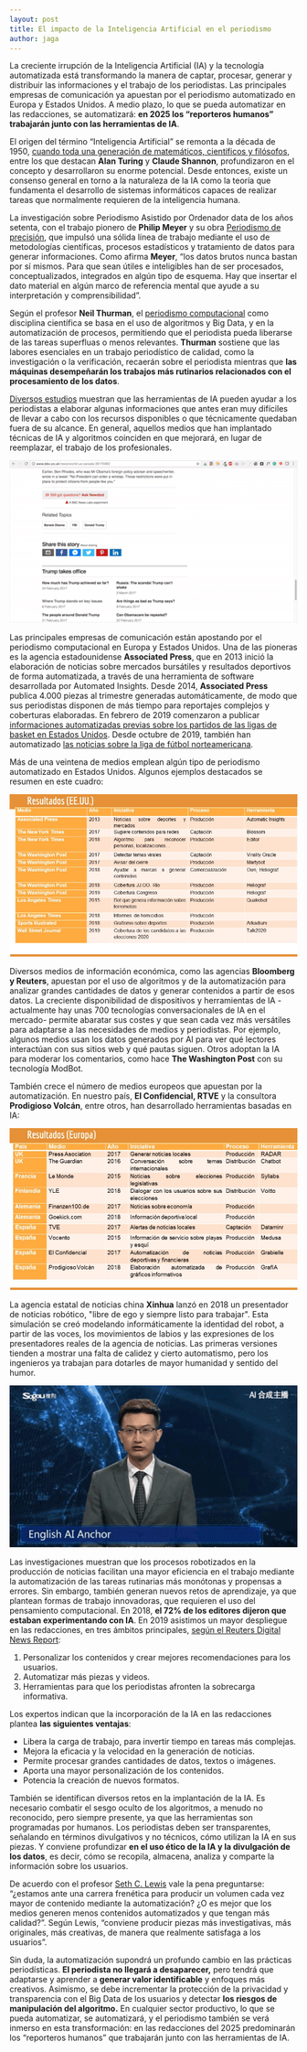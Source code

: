 ```yaml
---
layout: post
title: El impacto de la Inteligencia Artificial en el periodismo
author: jaga
---
```

La creciente irrupción de la Inteligencia Artificial (IA) y la tecnología automatizada está transformando la manera de captar, procesar, generar y distribuir las informaciones y el trabajo de los periodistas. Las principales empresas de comunicación ya apuestan por el periodismo automatizado en Europa y Estados Unidos. A medio plazo, lo que se pueda automatizar en las redacciones, se automatizará: **en 2025 los “reporteros humanos” trabajarán junto con las herramientas de IA**.

El origen del término “Inteligencia Artificial” se remonta a la década de 1950, [cuando toda una generación de matemáticos, científicos y filósofos](http://sitn.hms.harvard.edu/flash/2017/history-artificial-intelligence/), entre los que destacan **Alan Turing** y **Claude Shannon**, profundizaron en el concepto y desarrollaron su enorme potencial. Desde entonces, existe un consenso general en torno a la naturaleza de la IA como la teoría que fundamenta el desarrollo de sistemas informáticos capaces de realizar tareas que normalmente requieren de la inteligencia humana.

La investigación sobre Periodismo Asistido por Ordenador data de los años setenta, con el trabajo pionero de **Philip Meyer** y su obra [Periodismo de precisión](https://www.amazon.es/Precision-Journalism-4th-Reporters-Introduction/dp/0742510883), que impulsó una sólida línea de trabajo mediante el uso de metodologías científicas, procesos estadísticos y tratamiento de datos para generar informaciones. Como afirma **Meyer**, “los datos brutos nunca bastan por sí mismos. Para que sean útiles e inteligibles han de ser procesados, conceptualizados, integrados en algún tipo de esquema. Hay que insertar el dato material en algún marco de referencia mental que ayude a su interpretación y comprensibilidad”.

Según el profesor **Neil Thurman**, el [periodismo computacional](https://www.taylorfrancis.com/books/e/9781315167497) como disciplina científica se basa en el uso de algoritmos y Big Data, y en la automatización de procesos, permitiendo que el periodista pueda liberarse de las tareas superfluas o menos relevantes. **Thurman** sostiene que las labores esenciales en un trabajo periodístico de calidad, como la investigación o la verificación, recaerán sobre el periodista mientras que **las máquinas desempeñarán los trabajos más rutinarios relacionados con el procesamiento de los datos**. 

[Diversos estudios](https://www.tandfonline.com/doi/abs/10.1080/21670811.2015.1096748) muestran que las herramientas de IA pueden ayudar a los periodistas a elaborar algunas informaciones que antes eran muy difíciles de llevar a cabo con los recursos disponibles o que técnicamente quedaban fuera de su alcance. En general, aquellos medios que han implantado técnicas de IA y algoritmos coinciden en que mejorará, en lugar de reemplazar, el trabajo de los profesionales. 

![](/images/shots/gif-bbc-chat-bot.gif "Chatbot de la BBC, creado en 2017, para mantener conversaciones sobre informaciones políticas.")

Las principales empresas de comunicación están apostando por el periodismo computacional en Europa y Estados Unidos. Una de las pioneras es la agencia estadounidense **Associated Press**, que en 2013 inició la elaboración de noticias sobre mercados bursátiles y resultados deportivos de forma automatizada, a través de una herramienta de software desarrollada por Automated Insights. Desde 2014, **Associated Press** publica 4.000 piezas al trimestre generadas automáticamente, de modo que sus periodistas disponen de más tiempo para reportajes complejos y coberturas elaboradas. En febrero de 2019 comenzaron a publicar [informaciones automatizadas previas sobre los partidos de las ligas de basket en Estados Unidos](https://automatedinsights.com/blog/the-ap-and-automated-insights-expand-partnership-with-college-basketball-previews/). Desde octubre de 2019, también han automatizado [las noticias sobre la liga de fútbol norteamericana](https://www.ap.org/press-releases/2019/ap-to-grow-major-league-soccer-coverage-with-automated-stories).  

Más de una veintena de medios emplean algún tipo de periodismo automatizado en Estados Unidos. Algunos ejemplos destacados se resumen en este cuadro:

![](/images/shots/uso-ia-en-eeuu.jpg)

Diversos medios de información económica, como las agencias **Bloomberg y Reuters**, apuestan por el uso de algoritmos y de la automatización para analizar grandes cantidades de datos y generar contenidos a partir de esos datos. La creciente disponibilidad de dispositivos y herramientas de IA -actualmente hay unas 700 tecnologías conversacionales de IA en el mercado- permite abaratar sus costes y que sean cada vez más versátiles para adaptarse a las necesidades de medios y periodistas. Por ejemplo, algunos medios usan los datos generados por AI para ver qué lectores interactúan con sus sitios web y qué pautas siguen. Otros adoptan la IA para moderar los comentarios, como hace **The Washington Post** con su tecnología ModBot.

También crece el número de medios europeos que apuestan por la automatización. En nuestro país, **El Confidencial, RTVE** y la consultora **Prodigioso Volcán**, entre otros, han desarrollado herramientas basadas en IA:

![](/images/shots/uso-ia-europa.jpg)

La agencia estatal de noticias china **Xinhua** lanzó en 2018 un presentador de noticias robótico, "libre de ego y siempre listo para trabajar". Esta simulación se creó modelando informáticamente la identidad del robot, a partir de las voces, los movimientos de labios y las expresiones de los presentadores reales de la agencia de noticias. Las primeras versiones tienden a mostrar una falta de calidez y cierto automatismo, pero los ingenieros ya trabajan para dotarles de mayor humanidad y sentido del humor.

![](/images/shots/gif-presentador-chino.gif "Presentador virtual de la agencia estatal de noticias china Xinhua.")

Las investigaciones muestran que los procesos robotizados en la producción de noticias facilitan una mayor eficiencia en el trabajo mediante la automatización de las tareas rutinarias más monótonas y propensas a errores. Sin embargo, también generan nuevos retos de aprendizaje, ya que plantean formas de trabajo innovadoras, que requieren el uso del pensamiento computacional. En 2018, **el 72% de los editores dijeron que estaban experimentando con IA**. En 2019 asistimos un mayor despliegue en las redacciones, en tres ámbitos principales, [según el Reuters Digital News Report](http://www.digitalnewsreport.org/):

1. Personalizar los contenidos y crear mejores recomendaciones para los usuarios.
2. Automatizar más piezas y videos.
3. Herramientas para que los periodistas afronten la sobrecarga informativa.

Los expertos indican que la incorporación de la IA en las redacciones plantea **las siguientes ventajas**:

* Libera la carga de trabajo, para invertir tiempo en tareas más complejas.
* Mejora la eficacia y la velocidad en la generación de noticias.
* Permite procesar grandes cantidades de datos, textos o imágenes.
* Aporta una mayor personalización de los contenidos.
* Potencia la creación de nuevos formatos.

También se identifican diversos retos en la implantación de la IA. Es necesario combatir el sesgo oculto de los algoritmos, a menudo no reconocido, pero siempre presente, ya que las herramientas son programadas por humanos. Los periodistas deben ser transparentes, señalando en términos divulgativos y no técnicos, cómo utilizan la IA en sus piezas. Y conviene profundizar **en el uso ético de la IA y la divulgación de los datos**, es decir, cómo se recopila, almacena, analiza y comparte la información sobre los usuarios.

De acuerdo con el profesor [Seth C. Lewis](https://twitter.com/SethCLewis) vale la pena preguntarse: “¿estamos ante una carrera frenética para producir un volumen cada vez mayor de contenido mediante la automatización? ¿O es mejor que los medios generen menos contenidos automatizados y que tengan más calidad?”. Según Lewis, “conviene producir piezas más investigativas, más originales, más creativas, de manera que realmente satisfaga a los usuarios”.

Sin duda, la automatización supondrá un profundo cambio en las prácticas periodísticas. **El periodista no llegará a desaparecer,** pero tendrá que adaptarse y aprender a **generar valor identificable** y enfoques más creativos. Asimismo, se debe incrementar la protección de la privacidad y transparencia con el Big Data de los usuarios y detectar **los riesgos de manipulación del algoritmo.** En cualquier sector productivo, lo que se pueda automatizar, se automatizará, y el periodismo también se verá inmerso en esta transformación: en las redacciones del 2025 predominarán los “reporteros humanos” que trabajarán junto con las herramientas de IA.
